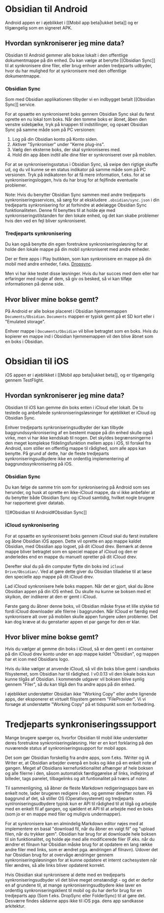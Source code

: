 # Obsidian til Android
Android appen er i øjeblikket i [[Mobil app beta|lukket beta]] og er tilgængelig som en signeret APK.

## Hvordan synkroniserer jeg mine data?
Obsidian til Android gemmer alle bokse lokalt i den offentlige dokumentmappe på din enhed. Du kan vælge at benytte [[Obsidian Sync]] til at synkronisere dine filer, eller brug enhver anden tredjeparts udbyder, hvor du har mulighed for at synkronisere med den offentlige dokumentmappe.

### Obsidian Sync
Som med Obsidian applikationen tilbyder vi en indbygget betalt [[Obsidian Sync]] service.

For at opsætte en synkroniseret boks gennem Obsidian Sync skal du først oprette en nu lokal tom boks. Når den tomme boks er åbnet, åben den venstre sidebjælke, tryk på knappen til indstillinger, og opsæt Obsidian Sync på samme måde som på PC versionen:

1. Log på din Obsidian konto på Konto siden.
2. Aktiver "Synkroniser" under "Kerne plug-ins".
3. Vælg den eksterne boks, der skal synkroniseres med.
4. Hold din app åben indtil alle dine filer er synkroniseret over på mobilen.

For at se synkroniseringsstatus i Obsidian Sync, så swipe den rigtige skuffe ud, og du vil kunne se en status indikator på samme måde som på PC versionen. Tryk på indikatoren for at få mere information, f.eks. for at se synkroniseringsloggen, hvis du har brug for at fejlfinde eventuelle problemer.

Note: Hvis du benytter Obsidian Sync sammen med andre tredjeparts synkroniseringsservices, så sørg for at ekskludere `.obsidian/sync.json` i din tredjeparts synkronisering for at forhindre at ødelægge Obsidian Sync funktionaliteten. Denne fil benyttes til at holde øje med synkroniseringstilstanden for den lokale enhed, og det kan skabe problemer hvis den ved en fejl bliver synkroniseret.

### Tredjeparts synkronisering
Du kan også benytte din egen foretrukne synkroniseringsløsning for at holde den lokale mappe på din mobil synkroniseret med andre enheder.

Der er flere apps i Play butikken, som kan synkronisere en mappe på din mobil med andre enheder, f.eks. [Dropsync](https://play.google.com/store/apps/details?id=com.ttxapps.dropsync&hl=en&gl=US).

Men vi har ikke testet disse løsninger. Hvis du har succes med dem eller har erfaringer med nogle af dem, så giv os besked, så vi kan tilføje informationen på denne side.

## Hvor bliver mine bokse gemt?
På Android er alle bokse placeret i Obsidian hjemmemappen `Documents/Obsidian`. `Documents` mappen er typisk gemt på et SD kort eller i "Emulated storage".

Enhver mappe i `Documents/Obsidian` vil blive betragtet som en boks. Hvis du kopierer en mappe ind i Obsidian hjemmemappen vil den blive åbnet som en boks i Obsidian.

# Obsidian til iOS
iOS appen er i øjeblikket i [[Mobil app beta|lukket beta]], og er tilgængelig gennem TestFlight.

## Hvordan synkroniserer jeg mine data?
Obsidian til iOS kan gemme din boks enten i iCloud eller lokalt. De to testede og anbefalede synkroniseringsløsninger for øjeblikket er iCloud og Obsidian Sync.

Enhver tredjeparts synkroniseringsudbyder der kan tilbyde baggrundssynkronisering af en bestemt mappe på din enhed skulle også virke, men vi har ikke kendskab til nogen. Det skyldes begrænsningerne i den meget komplekse fildelingsfunktion mellem apps i iOS, til forskel fra Android, som stiller en offentlig mappe til rådighed, som alle apps kan benytte. På grund af dette, har de fleste tredjeparts  synkroniseringsudbydere ikke en ordentlig implementering af baggrundssynkronisering på iOS.

### Obsidian Sync
Du kan følge de samme trin som for synkronisering på Android som ses herunder, og husk at oprette en ikke-iCloud mappe,  da vi ikke anbefaler at du benytter både Obsidian Sync og iCloud samtidig, hvilket nogle brugere har rapporteret giver datatab.

![[#Obsidian til Android#Obsidian Sync]]

### iCloud synkronisering
For at opsætte en synkroniseret boks gennem iCloud skal du først installere og åbne Obsidian iOS appen. Dette vil oprette en app mappe kaldet Obsidian, med Obsidian app logoet, på dit iCloud drev. Bemærk at denne mappe bliver betragtet som en speciel mappe af iCloud og den er anderledes end en mappe du manuelt opretter på dit iCloud drev.

Derefter skal du på din computer flytte din boks ind `iCloud Drive/Obsidian/`. Ved at gøre dette giver du Obsidian tilladelse til at læse den specielle app mappe på dit iCloud drev.

Lad iCloud synkronisere hele boks mappen. Når det er gjort, skal du åbne Obsidian appen på din iOS enhed. Du skulle nu kunne se boksen med et skyikon, der indikerer at den er gemt i iCloud.

Første gang du åbner denne boks, vil Obsidian måske fryse et lille stykke tid fordi iCloud downloader alle filerne i baggrunden. Når ICloud er færdig med synkronisere alt over på mobilen skulle appen fungere uden problemer. Det kan dog kræve at du genstarter appen et par gange for den er klar.

## Hvor bliver mine bokse gemt?
Hvis du vælger at gemme din boks i iCloud, så er den gemt i en container på din iCloud drev konto under en app mappe kaldet "Obsidian", og mappen har et icon med Obsidians logo.

Hvis du ikke vælger at anvende iCloud, så vil din boks blive gemt i sandboks filsystemet, som Obsidian har til rådighed. I v0.0.13 vil den lokale boks kun kunne tilgås af Obsidian. I kommende udgaver vil boksen blive synlig gennem "Filer", så du kan tilgå den fra andre apps på din enhed.

I øjeblikket understøtter Obsidian ikke "Working Copy" eller andre lignende apps, der eksponerer et virtuelt filsystem gennem "FileProvider".
Vi vi forsøge at understøtte "Working Copy" på et tidspunkt som en forbedring.

# Tredjeparts synkroniseringssupport
Mange brugere spørger os, hvorfor Obsidian til mobil ikke understøtter deres foretrukne synkroniseringsløsning. Her er en kort forklaring på den nuværende status af synkroniseringssupport for mobil apps.

Det som gør Obsidian forskellig fra andre apps, som f.eks. 1Writer og iA Writer er, at Obsidian arbejder ovenpå en boks og ikke på en enkelt note af gangen. Meget af Obsidians kernefunktionalitet afhænger af hele boksen og alle filerne i den, såsom automatisk færdiggørelse af links, indlejring af billeder, tags panelet, tilbagelinks og alt funtionalitet på tværs af noter.

Til sammenligning, så åbner de fleste Markdown redigeringsapps bare en enkelt note, lader brugeren redigere i den, og gemmer derefter noten. På baggrund af det, så stiller OS (Operativsystemet) og tredjeparts synlroniseringsudbydere typisk kun er API til rådighed til at tilgå og arbejde med en enkelt fil af gangen, og sjældent et API til at arbejde med en boks (som jo er en mappe med filer og muligvis undermapper).

For at synkronisere kan en almindelig Markdown editor nøjes med at implementere en basal "download fil, når du åbner en valgt fil" og "upload filen, når du trykker gem". Obsidian har brug for at downloade hele boksen til sin funktionalitet, og holde øje med alle modificerede filer (F.eks. når du ændrer et filnavn har Obsidian måske brug for at opdatere en lang række andre filer med links, som er ændret pga. ændringen af filnavn). Udover det har Obsidian brug for at overvåge ændringer gennem synkroniseringsløsningen for at kunne opdatere et internt cachesystem når filer ændres, så alle links bliver opdateret korrekt.

Hvis Obsidian skal synkronisere al dette med en tredjeparts synkroniseringsudbyder vil det blive meget omstændigt - og det er derfor en af grundene til, at mange synkroniseringsudbydere ikke laver en ordentlig synkroniseringsklient til mobil og du har derfor brug for en tredjeparts app (Som f.eks. DropSync eller FolderSync) til at gøre det. Desværre findes sådanne apps ikke til iOS pga. dens app sandkasse arkitektur.
